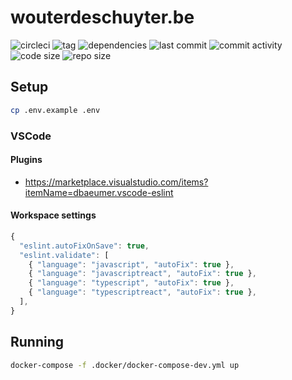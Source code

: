 # wouterdeschuyter.be

![circleci](https://circleci.com/gh/wouterds/wouterdeschuyter.be/tree/develop.svg?style=shield)
![tag](https://img.shields.io/github/tag/wouterds/wouterdeschuyter.be.svg)
![dependencies](https://img.shields.io/david/wouterds/wouterdeschuyter.be)
![last commit](https://img.shields.io/github/last-commit/wouterds/wouterdeschuyter.be.svg)
![commit activity](https://img.shields.io/github/commit-activity/m/wouterds/wouterdeschuyter.be)
![code size](https://img.shields.io/github/languages/code-size/wouterds/wouterdeschuyter.be.svg)
![repo size](https://img.shields.io/github/repo-size/wouterds/wouterdeschuyter.be)

## Setup

```bash
cp .env.example .env
```

### VSCode

#### Plugins

- https://marketplace.visualstudio.com/items?itemName=dbaeumer.vscode-eslint

#### Workspace settings

```javascript
{
  "eslint.autoFixOnSave": true,
  "eslint.validate": [
    { "language": "javascript", "autoFix": true },
    { "language": "javascriptreact", "autoFix": true },
    { "language": "typescript", "autoFix": true },
    { "language": "typescriptreact", "autoFix": true },
  ],
}
```

## Running

```bash
docker-compose -f .docker/docker-compose-dev.yml up
```
